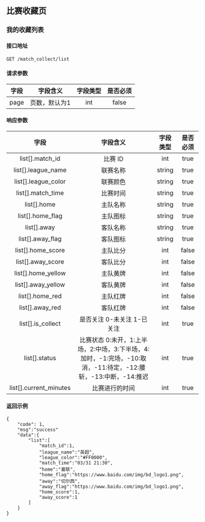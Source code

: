## 比赛收藏页

### 我的收藏列表

#### 接口地址

```
GET /match_collect/list
```

#### 请求参数

| 字段 | 字段含义 | 字段类型 | 是否必须 |
|:----:|:----:|:----:|:----:|
| page | 页数，默认为1 | int | false |

#### 响应参数

| 字段 | 字段含义 | 字段类型 | 是否必须 |
|:----:|:----:|:----:|:----:|
| list[].match_id | 比赛 ID | int | true |
| list[].league_name | 联赛名称 | string | true |
| list[].league_color | 联赛颜色 | string | true |
| list[].match_time | 比赛时间 | string | true |
| list[].home | 主队名称 | string | true |
| list[].home_flag | 主队图标 | string | true |
| list[].away | 客队名称 | string | true |
| list[].away_flag| 客队图标 | string | true |
| list[].home_score | 主队比分 | int | false |
| list[].away_score | 客队比分 | int | false |
| list[].home_yellow | 主队黄牌 | int | false |
| list[].away_yellow | 客队黄牌 | int | false |
| list[].home_red | 主队红牌 | int | false |
| list[].away_red | 客队红牌 | int | false |
| list[].is_collect | 是否关注 0-未关注 1-已关注 | int | true |
| list[].status | 比赛状态 0:未开，1:上半场，2:中场，3:下半场，4:加时，-1:完场，-10:取消，-11:待定，-12:腰斩，-13:中断，-14:推迟 | int | true |
| list[].current_minutes | 比赛进行的时间 | int | true |

#### 返回示例
````
{
    "code": 1,
    "msg":"success"
    "data":{
        "list":[
            "match_id":1,
            "league_name":"英超",
            "league_color":"#FF0000",
            "match_time":"03/31 21:30",
            "home":"曼联",
            "home_flag":"https://www.baidu.com/img/bd_logo1.png",
            "away":"切尔西",
            "away_flag":"https://www.baidu.com/img/bd_logo1.png",
            "home_score":1,
            "away_score":1
        ]
    }
}
````